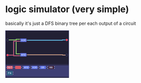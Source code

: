 # logic simulator (very simple)

basically it's just a DFS binary tree per each output of a circuit

![Simple UI Mock-up](./textures/Guideline.png)